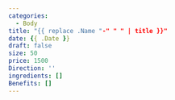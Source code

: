 ```yaml
---
categories:
  - Body
title: "{{ replace .Name "-" " " | title }}"
date: {{ .Date }}
draft: false
size: 50
price: 1500
Direction: ''
ingredients: []
Benefits: []
---
```

